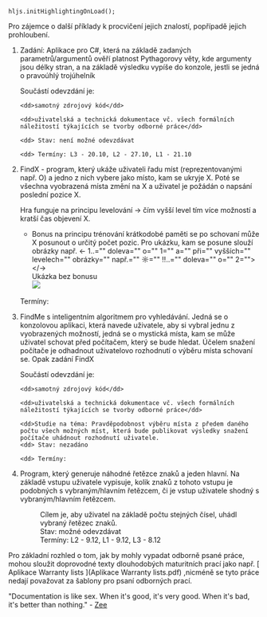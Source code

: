 	hljs.initHighlightingOnLoad();

Pro zájemce o další příklady k procvičení jejich znalostí, popřípadě jejich prohloubení.

1.  Zadání:
	Aplikace pro C#, která na základě zadaných parametrů/argumentů ověří platnost Pythagorovy věty, kde argumenty jsou délky stran, a na základě výsledku vypíše do konzole, jestli se jedná o pravoúhlý trojúhelník  

	Součástí odevzdání je:   

		<dd>samotný zdrojový kód</dd>   

		<dd>uživatelská a technická dokumentace vč. všech formálních náležitostí týkajících se tvorby odborné práce</dd>  

		<dd> Stav: není možné odevzdávat  

		<dd> Termíny: L3 - 20.10, L2 - 27.10, L1 - 21.10
	</dd></dd>
2.  FindX - program, který ukáže uživateli řadu míst (reprezentovanými např. O) a jedno z nich vybere jako místo, kam se ukryje X. Poté se všechna vyobrazená místa změní na X a uživatel je požádán o napsání poslední pozice X.   

	Hra funguje na principu levelování -> čím vyšší level tím více možností a kratší čas objevení X.   

	* Bonus na principu trénování krátkodobé paměti se po schovaní může X posunout o určitý počet pozic. Pro ukázku, kam se posune slouží obrázky např. <- 1..="" doleva="" o="" 1="" a="" při="" vyšších="" levelech="" obrázky="" např.="" ☼="" ‼..="" doleva="" o="" 2=""></->  
Ukázka bez bonusu   
![](images/findX.png)  

	Termíny: 
3.  FindMe s inteligentním algoritmem pro vyhledávání. Jedná se o konzolovou aplikaci, která navede uživatele, aby si vybral jednu z vyobrazených možností, jedná se o mystická místa, kam se může uživatel schovat před počítačem, který se bude hledat. Účelem snažení počítače je odhadnout uživatelovo rozhodnutí o výběru místa schovaní se. Opak zadání FindX  

	Součástí odevzdání je:   

		<dd>samotný zdrojový kód</dd>   

		<dd>uživatelská a technická dokumentace vč. všech formálních náležitostí týkajících se tvorby odborné práce</dd>  

		<dd>Studie na téma: Pravděpodobnost výběru místa z předem daného počtu všech možných míst, která bude publikovat výsledky snažení počítače uhádnout rozhodnutí uživatele.
		<dd> Stav: nezadáno  

		<dd> Termíny:
	</dd></dd></dd>
4.  Program, který generuje náhodné řetězce znaků a jeden hlavní. Na základě vstupu uživatele vypisuje, kolik znaků z tohoto vstupu je podobných s vybraným/hlavním řetězcem, či je vstup uživatele shodný s vybraným/hlavním řetězcem.   

	<dd> Cílem je, aby uživatel na základě počtu stejných čísel, uhádl vybraný řetězec znaků.   

	<dd> Stav: možné odevzdávat   

	<dd> Termíny: L2 - 9.12, L1 - 9.12, L3 - 8.12
	</dd></dd></dd>  

Pro základní rozhled o tom, jak by mohly vypadat odborně psané práce, mohou sloužit doprovodné texty dlouhodobých maturitních prací jako např.
[ Aplikace Warranty lists ](Aplikace Warranty lists.pdf) ,nicméně se tyto práce nedají považovat za šablony pro psaní odborných prací.

"Documentation is like sex. When it's good, it's very good. When it's bad, it's better than nothing." - [ Zee ](http://stackoverflow.com/a/1285089/3864686)